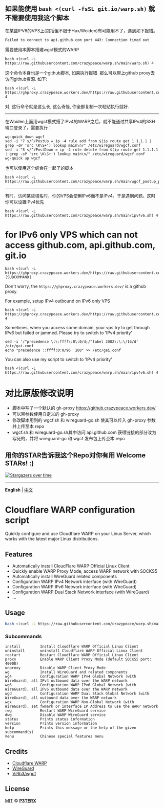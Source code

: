如果能使用 `bash <(curl -fsSL git.io/warp.sh)` 就不需要使用我这个脚本
---

在某些IPV6的VPS上(包括但不限于Hax/Woiden)有可能用不了，遇到如下报错。
```
Failed to connect to api.github.com port 443: Connection timed out
```
需要使用本脚本搭建wgcf模式的WARP
```
bash <(curl -L https://raw.githubusercontent.com/crazypeace/warp.sh/main/warp.sh) 4 
```
这个命令本身也是一个github脚本, 如果执行报错. 那么可以带上github proxy去访问github资源. 如下:
```
bash <(curl -L https://ghproxy.crazypeace.workers.dev/https://raw.githubusercontent.com/crazypeace/warp.sh/main/warp.sh) 4
```
对, 这行命令就是这么长, 这么奇怪, 你全部复制一次粘贴执行就好.

---

在Woiden上面用wgcf模式搭了IPv4的WARP之后，就不能通过共享IPv4的SSH端口登录了，需要执行：
```
wg-quick down wgcf
sed -i "7 s/^/PostUp = ip -4 rule add from $(ip route get 1.1.1.1 | grep -oP 'src \K\S+') lookup main\n/" /etc/wireguard/wgcf.conf
sed -i "8 s/^/PostDown = ip -4 rule delete from $(ip route get 1.1.1.1 | grep -oP 'src \K\S+') lookup main\n/" /etc/wireguard/wgcf.conf
wg-quick up wgcf
```
也可以使用这个综合在一起了的脚本
```
bash <(curl -L https://raw.githubusercontent.com/crazypeace/warp.sh/main/wgcf_postup_postdown.sh)
```

---

有时，访问某些域名时，你的VPS会使用IPv6而不是IPv4，于是遇到问题。这时你可以设置IPv4优先
```
bash <(curl -L https://raw.githubusercontent.com/crazypeace/warp.sh/main/ipv4v6.sh) 4
```

# for IPv6 only VPS which can not access github.com, api.github.com, git.io
```
bash <(curl -L https://ghproxy.crazypeace.workers.dev/https://raw.githubusercontent.com/crazypeace/warp.sh/main/warp.sh) [SUBCOMMAND]
```
Don't worry, the `https://ghproxy.crazypeace.workers.dev/` is a github proxy.

For example, setup IPv4 outbound on IPv6 only VPS
```
bash <(curl -L https://ghproxy.crazypeace.workers.dev/https://raw.githubusercontent.com/crazypeace/warp.sh/main/warp.sh) 4
```
Sometimes, when you access some domain, your vps try to get through IPv6 but failed or jammed.
Please try to switch to 'IPv4 priority'
```
sed -i '/^precedence \:\:ffff\:0\:0/d;/^label 2002\:\:\/16/d' /etc/gai.conf
echo "precedence ::ffff:0:0/96  100" >> /etc/gai.conf
```
You can also use my script to switch to 'IPv4 priority'
```
bash <(curl -L https://raw.githubusercontent.com/crazypeace/warp.sh/main/ipv4v6.sh) 4
```



# 对比原版修改说明
- 脚本中写了一个默认的 gh-proxy https://github.crazypeace.workers.dev/
- 可以带参数使用自定义的 gh-proxy
- 修改脚本用到的 wgcf.sh 和 wireguard-go.sh 使其可以传入 gh-proxy 参数并上传至本 repo 
- wgcf.sh 和 wireguard-go.sh其中访问 api.github.com 获得链接的部分改为写死的，并将 wireguard-go 和 wgcf 发布包上传至本 repo

## 用你的STAR告诉我这个Repo对你有用 Welcome STARs! :)
[![Stargazers over time](https://starchart.cc/crazypeace/warp.sh.svg)](https://starchart.cc/crazypeace/warp.sh)

---

**English** | [中文](https://p3terx.com/archives/cloudflare-warp-configuration-script.html)

# Cloudflare WARP configuration script

Quickly configure and use Cloudflare WARP on your Linux Server, which works with the latest major Linux distributions.

## Features

- Automatically install CloudFlare WARP Official Linux Client
- Quickly enable WARP Proxy Mode, access WARP network with SOCKS5
- Automatically install WireGuard related components
- Configuration WARP IPv4 Network interface (with WireGuard)
- Configuration WARP IPv6 Network interface (with WireGuard)
- Configuration WARP Dual Stack Network interface (with WireGuard)
- ...

## Usage

```bash
bash <(curl -L https://raw.githubusercontent.com/crazypeace/warp.sh/main/warp.sh) [SUBCOMMAND]
```

### Subcommands

```
install         Install Cloudflare WARP Official Linux Client
uninstall       uninstall Cloudflare WARP Official Linux Client
restart         Restart Cloudflare WARP Official Linux Client
proxy           Enable WARP Client Proxy Mode (default SOCKS5 port: 40000)
unproxy         Disable WARP Client Proxy Mode
wg              Install WireGuard and related components
wg4             Configuration WARP IPv4 Global Network (with WireGuard), all IPv4 outbound data over the WARP network
wg6             Configuration WARP IPv6 Global Network (with WireGuard), all IPv6 outbound data over the WARP network
wgd             Configuration WARP Dual Stack Global Network (with WireGuard), all outbound data over the WARP network
wgx             Configuration WARP Non-Global Network (with WireGuard), set fwmark or interface IP Address to use the WARP network
rwg             Restart WARP WireGuard service
dwg             Disable WARP WireGuard service
status          Prints status information
version         Prints version information
help            Prints this message or the help of the given subcommand(s)
menu            Chinese special features menu
```

## Credits

- [Cloudflare WARP](https://1.1.1.1/)
- [WireGuard](https://www.wireguard.com/)
- [ViRb3/wgcf](https://github.com/ViRb3/wgcf)

## License

[MIT](https://github.com/P3TERX/warp.sh/blob/main/LICENSE) © **[P3TERX](https://p3terx.com/)**

